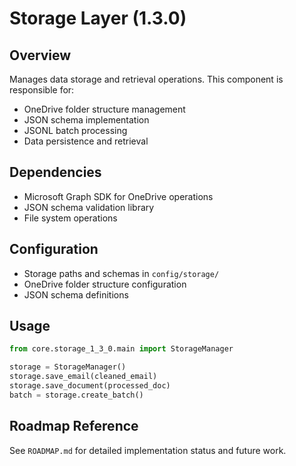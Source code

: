 # Storage Layer (1.3.0)

## Overview
Manages data storage and retrieval operations. This component is responsible for:
- OneDrive folder structure management
- JSON schema implementation
- JSONL batch processing
- Data persistence and retrieval

## Dependencies
- Microsoft Graph SDK for OneDrive operations
- JSON schema validation library
- File system operations

## Configuration
- Storage paths and schemas in `config/storage/`
- OneDrive folder structure configuration
- JSON schema definitions

## Usage
```python
from core.storage_1_3_0.main import StorageManager

storage = StorageManager()
storage.save_email(cleaned_email)
storage.save_document(processed_doc)
batch = storage.create_batch()
```

## Roadmap Reference
See `ROADMAP.md` for detailed implementation status and future work.

